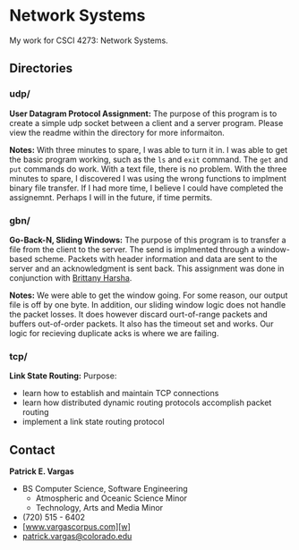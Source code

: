 Network Systems
===============

My work for CSCI 4273: Network Systems.

Directories
-----------

### udp/

**User Datagram Protocol Assignment:** The purpose of this program is to create a simple udp socket between a client and a server program. Please view the readme within the directory for more informaiton.

**Notes:** With three minutes to spare, I was able to turn it in. I was able to get the basic program working, such as the `ls` and `exit` command. The `get` and `put` commands do work. With a text file, there is no problem. With the three minutes to spare, I discovered I was using the wrong functions to implment binary file transfer. If I had more time, I believe I could have completed the assignemnt. Perhaps I will in the future, if time permits.

### gbn/

**Go-Back-N, Sliding Windows:** The purpose of this program is to transfer a file from the client to the server. The send is implmented through a window-based scheme. Packets with header information and data are sent to the server and an acknowledgment is sent back. This assignment was done in conjunction with [Brittany Harsha][e2].

**Notes:** We were able to get the window going. For some reason, our output file is off by one byte. In addition, our sliding window logic does not handle the packet losses. It does however discard ourt-of-range packets and buffers out-of-order packets. It also has the timeout set and works. Our logic for recieving duplicate acks is where we are failing.

### tcp/

**Link State Routing:** Purpose:

* learn how to establish and maintain TCP connections
* learn how distributed dynamic routing protocols accomplish packet routing
* implement a link state routing protocol

Contact
-------

**Patrick E. Vargas**

*  BS Computer Science, Software Engineering  
   *  Atmospheric and Oceanic Science Minor  
   *  Technology, Arts and Media Minor  
*  (720) 515 - 6402  
*  [www.vargascorpus.com][w]  
*  [patrick.vargas@colorado.edu][e]  

  [w]: http://www.vargascorpus.com/
  [e]: mailto:patrick.vargas@colorado.edu
  [e2]: mailto:b.grace.harsha@gmail.com
